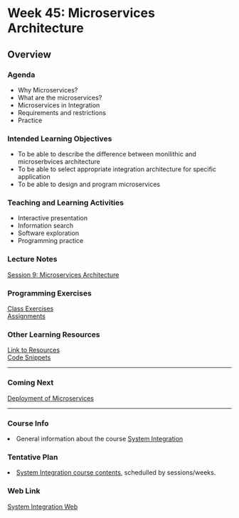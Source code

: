 # Week 45: Microservices Architecture
<h2>Overview</h2>
<h3>Agenda</h3>
<ul>
  <li>Why Microservices?</li>
  <li>What are the microservices?</li>
  <li>Microservices in Integration</li>  
  <li>Requirements and restrictions</li>
  <li>Practice</li>
</ul>

<h3>Intended Learning Objectives</h3>
<ul>
	<li>To be able to describe the difference between monilithic and microserbvices architecture</li>
	<li>To be able to select appropriate integration architecture for specific application</li>
  	<li>To be able to design and program microservices</li>
</ul>

<h3>Teaching and Learning Activities</h3>
<ul>
	<li>Interactive presentation</li>
	<li>Information search</li>	
	<li>Software exploration</li>
  <li>Programming practice</li>
</ul>
 
<h3>Lecture Notes</h3>
  	<a href="https://cphbusiness.mrooms.net/pluginfile.php/295381/mod_resource/content/1/Session9Microservices.pdf">Session 9: Microservices Architecture</a>
  
<h3>Programming Exercises</h3>
<a href="https://github.com/datsoftlyngby/soft2019fall-si/tree/master/docs/Sessions/Week45/Class%20Exercises">Class Exercises</a><br>
<a href="https://github.com/datsoftlyngby/soft2019fall-si/tree/master/docs/Sessions/Week45/Assignments.md/">Assignments</a> 
	
<h3>Other Learning Resources</h3>
<a href="https://github.com/datsoftlyngby/soft2019fall-si/tree/master/docs/Sessions/Week45/Resources.md/">Link to Resources</a><br>
<a href="https://github.com/datsoftlyngby/soft2019fall-si/tree/master/code">Code Snippets</a>

<hr>
<h3>Coming Next</h3>
<a href="https://datsoftlyngby.github.io/soft2019fall-si/Sessions/Week46/">Deployment of Microservices</a>
<hr>
<h3>Course Info</h3>
<li>General information about the course <a href="https://datsoftlyngby.github.io/soft2019fall/SI/course-info.html">System Integration</a></li>
<h3>Tentative Plan</h3>
<li><a href="https://datsoftlyngby.github.io/soft2019fall/SI/tentative-plan.html">System Integration course contents</a>, schedulled by sessions/weeks.</li>
<h3>Web Link</h3>
<a href="https://datsoftlyngby.github.io/soft2019fall-si">System Integration Web</a>
